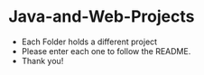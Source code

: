 # Java-and-Web-Projects

- Each Folder holds a different project
- Please enter each one to follow the README.
- Thank you!
